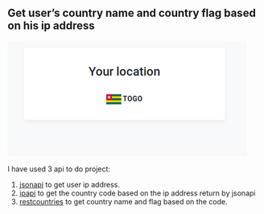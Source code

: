 ## Get user’s country name and country flag based on his ip address

![](screenshots/location.png)

I have used 3 api to do project:

1. [jsonapi](https://jsonip.com) to get user ip address.
2. [ipapi](https://ipapi.co/) to get the country code based on the ip address return by jsonapi
3. [restcountries](https://restcountries.eu) to get country name and flag based on the code.